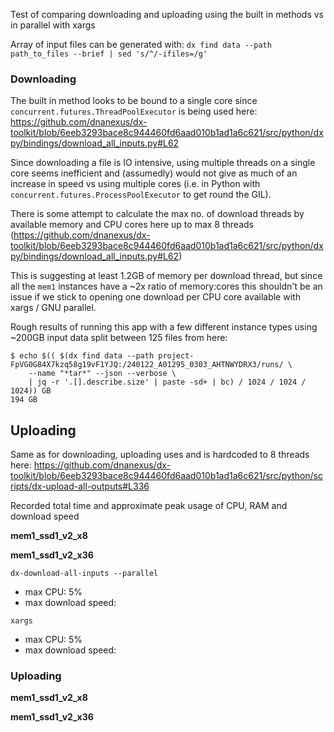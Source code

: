 Test of comparing downloading and uploading using the built in methods vs in parallel with xargs

Array of input files can be generated with: `dx find data --path path_to_files --brief | sed 's/^/-ifiles=/g'`

### Downloading
The built in method looks to be bound to a single core since `concurrent.futures.ThreadPoolExecutor` is being used here: https://github.com/dnanexus/dx-toolkit/blob/6eeb3293bace8c944460fd6aad010b1ad1a6c621/src/python/dxpy/bindings/download_all_inputs.py#L62

Since downloading a file is IO intensive, using multiple threads on a single core seems inefficient and (assumedly) would not give as much of an increase in speed vs using multiple cores (i.e. in Python with `concurrent.futures.ProcessPoolExecutor` to get round the GIL).

There is some attempt to calculate the max no. of download threads by available memory and CPU cores here up to max 8 threads (https://github.com/dnanexus/dx-toolkit/blob/6eeb3293bace8c944460fd6aad010b1ad1a6c621/src/python/dxpy/bindings/download_all_inputs.py#L62)

This is suggesting at least 1.2GB of memory per download thread, but since all the `mem1` instances have a ~2x ratio of memory:cores this shouldn't be an issue if we stick to opening one download per CPU core available with xargs / GNU parallel.

Rough results of running this app with a few different instance types using ~200GB input data split between 125 files from here:
```
$ echo $(( $(dx find data --path project-FpVG0G84X7kzq58g19vF1YJQ:/240122_A01295_0303_AHTNWYDRX3/runs/ \
    --name "*tar*" --json --verbose \
    | jq -r '.[].describe.size' | paste -sd+ | bc) / 1024 / 1024 / 1024)) GB
194 GB
```

## Uploading

Same as for downloading, uploading uses  and is hardcoded to 8 threads here: https://github.com/dnanexus/dx-toolkit/blob/6eeb3293bace8c944460fd6aad010b1ad1a6c621/src/python/scripts/dx-upload-all-outputs#L336

Recorded total time and approximate peak usage of CPU, RAM and download speed

**mem1_ssd1_v2_x8**



**mem1_ssd1_v2_x36**

`dx-download-all-inputs --parallel`
- max CPU: 5%
- max download speed:

`xargs`
- max CPU: 5%
- max download speed:


### Uploading



**mem1_ssd1_v2_x8**




**mem1_ssd1_v2_x36**

